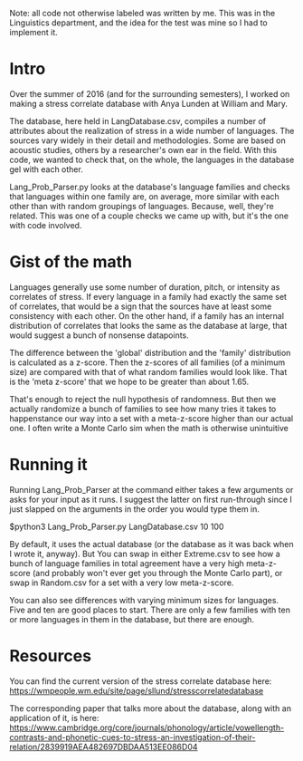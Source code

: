 Note: all code not otherwise labeled was written by me. This was in the
Linguistics department, and the idea for the test was mine so I had
to implement it.

# Intro
Over the summer of 2016 (and for the surrounding semesters), 
I worked on making a stress correlate database
with Anya Lunden at William and Mary.

The database, here held in LangDatabase.csv, 
compiles a number of attributes about the realization
of stress in a wide number of languages. 
The sources vary widely in their detail and methodologies. 
Some are based on acoustic studies, others by a researcher's
own ear in the field. With this code, we wanted to check that, 
on the whole, the languages in the database gel with each other.

Lang_Prob_Parser.py looks at the database's language families
and checks that languages within one family are, on average, 
more similar with each other than with random groupings of
languages. Because, well, they're related. This was one of a couple
checks we came up with, but it's the one with code involved.

# Gist of the math

Languages generally use some number of duration, pitch, or intensity
as correlates of stress.
If every language in a family had exactly the same set of correlates,
that would be a sign that the sources have at least some
consistency with each other. On the other hand, if a family
has an internal distribution of correlates that looks the same
as the database at large, that would suggest a bunch of nonsense
datapoints.

The difference between the 'global' distribution and the 'family'
distribution is calculated as a z-score. Then the z-scores of
all families (of a minimum size) are compared with that of
what random families would look like. That is the 'meta z-score'
that we hope to be greater than about 1.65.

That's enough to reject the null hypothesis of randomness. But 
then we actually randomize a bunch of families 
to see how many tries it takes to happenstance our way into
a set with a meta-z-score higher than our actual one. 
I often write a Monte Carlo sim when the math is
otherwise unintuitive

# Running it
Running Lang_Prob_Parser at the command either takes 
a few arguments or asks for your input as it runs. 
I suggest the latter on first run-through since 
I just slapped on the arguments in the order you would type them in.

$python3 Lang_Prob_Parser.py LangDatabase.csv 10 100

By default, it uses the actual database 
(or the database as it was back when I wrote it, anyway).
But You can swap in either Extreme.csv to see how a 
bunch of language families in total agreement have a very high
meta-z-score (and probably won't ever get you through the 
Monte Carlo part), or swap in Random.csv for a set with a very low 
meta-z-score.

You can also see differences with varying minimum sizes for languages.
Five and ten are good places to start. There are only a few families 
with ten or more languages in them in the database, 
but there are enough.

# Resources
You can find the current version of the stress correlate database here:
https://wmpeople.wm.edu/site/page/sllund/stresscorrelatedatabase

The corresponding paper that talks more about the database, along with
an application of it, is here:
https://www.cambridge.org/core/journals/phonology/article/vowellength-contrasts-and-phonetic-cues-to-stress-an-investigation-of-their-relation/2839919AEA482697DBDAA513EE086D04
